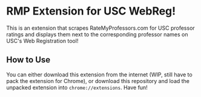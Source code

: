 # RMP Extension for USC WebReg!
This is an extension that scrapes RateMyProfessors.com for USC professor
ratings and displays them next to the corresponding professor names on
USC's Web Registration tool!

## How to Use
You can either download this extension from the internet (WIP, still have to pack
the extension for Chrome), or download this repository and load the unpacked extension
into `chrome://extensions`. Have fun!
